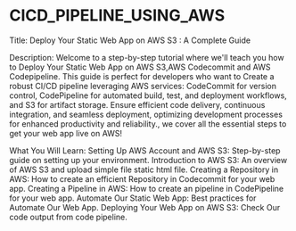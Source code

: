# CICD_PIPELINE_USING_AWS

Title:
Deploy Your Static Web App on AWS S3 : A Complete Guide

Description:
Welcome to a step-by-step tutorial where we'll teach you how to Deploy Your Static Web App on AWS S3,AWS Codecommit and AWS Codepipeline. This guide is perfect for developers who want to Create a robust CI/CD pipeline leveraging AWS services: CodeCommit for version control, CodePipeline for automated build, test, and deployment workflows, and S3 for artifact storage. Ensure efficient code delivery, continuous integration, and seamless deployment, optimizing development processes for enhanced productivity and reliability., we cover all the essential steps to get your web app live on AWS!

What You Will Learn:
Setting Up AWS Account and AWS S3: Step-by-step guide on setting up your environment.
Introduction to AWS S3: An overview of AWS S3 and upload simple file static html file.
Creating a Repository in AWS: How to create an efficient Repository in Codecommit for your web app.
Creating a Pipeline in AWS: How to create an pipeline in CodePipeline for your web app.
Automate Our Static Web App: Best practices for Automate Our Web App.
Deploying Your Web App on AWS S3: Check Our code output from code pipeline. 

